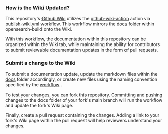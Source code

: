 ### How is the Wiki Updated?
This repository's [Github Wiki](https://github.com/opensearch-project/opensearch-build/wiki) utilizes the [github-wiki-action](https://github.com/Andrew-Chen-Wang/github-wiki-action) action via [publish-wiki.yml](https://github.com/opensearch-project/opensearch-build/blob/main/.github/workflows/publish-wiki.yml) workflow. This workflow mirrors the [docs](https://github.com/opensearch-project/opensearch-build/tree/main/docs) folder within opensearch-build onto the Wiki.

With this workflow, the documentation within this repository can be organized within the Wiki tab, while maintaining the ability for contributors to submit reviewable documentation updates in the form of pull requests.

### Submit a change to the Wiki
To submit a documentation update, update the markdown files within the [docs](https://github.com/opensearch-project/opensearch-build/tree/main/docs) folder accordingly, or create new files using the naming convention specified by the [workflow](https://github.com/Andrew-Chen-Wang/github-wiki-action) .

To test your changes, you can fork this repository. Committing and pushing changes to the docs folder of your fork's main branch will run the workflow and update the fork's Wiki page.

Finally, create a pull request containing the changes. Adding a link to your fork's Wiki page within the pull request will help reviewers understand your changes.
